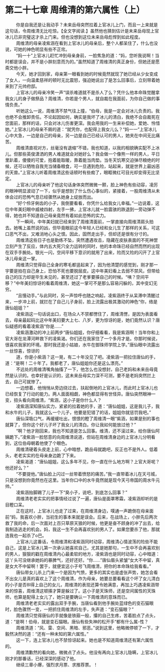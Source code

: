 <h1>第二十七章 周维清的第六属性（上）</h1>
<div id="content">&nbsp&nbsp&nbsp&nbsp&nbsp&nbsp&nbsp&nbsp
 你是自我还是让我动手？未来岳母突然拉着上官冰儿上门，而且一上来就是这句话，令周维清无比吃惊。【全文字阅读.】虽然他也猜到估计是未来岳母现上官冰儿已非完璧这才杀上门来。但也没想到这位未来岳母彪悍到如此程度。
 <br/>&nbsp&nbsp&nbsp&nbsp&nbsp&nbsp&nbsp&nbsp
 周维清的母亲凌紫涵在看到上官冰儿的母亲后，整个人都呆住了，什么也没说，可她的神色明显有些不正帘。
 <br/>&nbsp&nbsp&nbsp&nbsp&nbsp&nbsp&nbsp&nbsp
 “妈一十”上官冰儿赶忙冲到母亲身前，一脸焦急的道：“妈，您听我说啊！当时都是误会，并不是小胖刻意而为的。”虽然知道了周维清的真正身份，但她还是愿斋交他小胖。
 <br/>&nbsp&nbsp&nbsp&nbsp&nbsp&nbsp&nbsp&nbsp
 今天，她才回到家，母亲第一眼看到她的时候竟然就现了她已经从少女变成了女人，一向温柔慈祥的顿时无比震怒，强迫她说出了是怎么回事后，立刻带着她来到了元帅府邸。
 <br/>&nbsp&nbsp&nbsp&nbsp&nbsp&nbsp&nbsp&nbsp
 上官冰儿的母亲冷笑一声“误杀难道就不是杀人了么？凭什么他本命珠觉醒拿我女儿的身子做祭品？周维清，你若是个男人，就自裁在我面前，为你自己做的事情负责。”
 <br/>&nbsp&nbsp&nbsp&nbsp&nbsp&nbsp&nbsp&nbsp
 听她这么一说，周维清不禁气往上撞，“伯母，我是一定会对冰儿负责的。我也绝不会推卸责任。不论起因如何，确实是我坏了冰儿的清白，我绝不会自裁死在您面前，那样的话，只会对冰儿伤害更深。我会用我的一生来补偿她，爱她、怜惜她。”上官冰儿的母亲不屑的道：“就凭你，也配得上我女儿么？“妈一一”上官冰儿心中大急，一边是自己的母亲，另一边是自己已经认可的男人，她夹在中间无比痛苦。
 <br/>&nbsp&nbsp&nbsp&nbsp&nbsp&nbsp&nbsp&nbsp
 周维清直视对方，丝毫没有退缩“不错，我也知道，以我的相貌确实配不上冰儿。但那些英俊潇洒的男人难道就会对她好么？我会做一个像熊一样的男人，平日里趴着，傻傻的可爱，抱着能取暖，靠着能当肉垫。当冬天饥寒交迫弹尽粮绝的时候，还可以牺牲自我充当储备粮食，可一旦遇到危险，站起来，就是世界上最凶恶的天兽。”上官冰儿听着周维清这些话顿时有些痴了，眼眶微红可目光却变得无比坚定。
 <br/>&nbsp&nbsp&nbsp&nbsp&nbsp&nbsp&nbsp&nbsp
 上官冰儿的母亲听了他这句话身体突然微微一颢，脸上神色有些动容，凌厉的眼神明显波动了一下，似乎是想到了什么伤心事似的，紧接着，一股周维清从未体会过的恐怖气息已经骤然从她身上绽放而出。
 <br/>&nbsp&nbsp&nbsp&nbsp&nbsp&nbsp&nbsp&nbsp
 “好个伶牙俐齿的小子，我倒要看看，你凭什么给我女儿幸福。”一边说着，这位中年美妇眼中威棱四射，左手一拂，上官冰儿就一脸震骇的跌退到一旁动弹不得，她也并不知道自己母亲竟然有着如此恐怖的实力。
 <br/>&nbsp&nbsp&nbsp&nbsp&nbsp&nbsp&nbsp&nbsp
 下一瞬间，中年美妇就已经来到了周维清面前，一掌直接向周维清肩头拍去。她嘴上虽然说的凶，但毕竟眼前这今年轻人已经和女儿生了那样的关系，可这口恶气不出，又难消地心头之恨。因此，固然走出手，但却还是很有分寸的。
 <br/>&nbsp&nbsp&nbsp&nbsp&nbsp&nbsp&nbsp&nbsp
 周维清这些日子也是勤练不坠，突然遭遇攻击，隐藏在皮肤表面的不死神罡立刻产生了反应，体内五大死穴全力运转的同时，他的本命珠已经自然而然的出现在双手手腕处。银光一闪，空间平移下意识的就用了出来，险而又险的闪开了上官冰儿母亲这一掌。
 <br/>&nbsp&nbsp&nbsp&nbsp&nbsp&nbsp&nbsp&nbsp
 周维清只觉得自己全身的寒毛都竖起来了，因为他清楚的感觉到，刚才那一宇要是拍在自己身上，恐怕不死也要脱层皮。这中年美妇看上去弱不禁风，但带给自己的压力却是毕生未见的，甚至还过了老爹要揍自己的时候。“咦？空间平移？”中年美妇惊讶的看着周维清，她这一掌可不是那么容易闪躲的，其中变幻无穷。
 <br/>&nbsp&nbsp&nbsp&nbsp&nbsp&nbsp&nbsp&nbsp
 “且慢动手。”与此同时，另一声惊呼也随之响起，凌紫涵终于从呆滞中清醒过来，一步冲上前，就拦在了自己儿子身前，脸上流露出极其激动的神色“你，络是唐仙姐姐？”
 <br/>&nbsp&nbsp&nbsp&nbsp&nbsp&nbsp&nbsp&nbsp
 凌紫涵这一句话说出口，在场众人不禁都愣住了，周维清愣，是因为表面看去，母亲最起码比这中年美妇要大上七、八岁，更为惊讶的是，她们竟然认识？唐仙疑惑的看着凌紫涵“你是……”
 <br/>&nbsp&nbsp&nbsp&nbsp&nbsp&nbsp&nbsp&nbsp
 凌紫涵激动的冲上前两步“唐仙姐姐，你仔细看看，我是紫涵啊！当年你和上官大哥在龙潭河畔救下的凌紫渴。你们还在我家住了一个多月才是。你那时候说，很喜欢我家的环境。那时我还是小姑娘，水牛在御珠师学院上学。”唐仙眼中流露出一丝惊喜，惊讶的
 <br/>&nbsp&nbsp&nbsp&nbsp&nbsp&nbsp&nbsp&nbsp
 道，你是小紫涵？这一晃，有二十年没见了吧。凌紫涵一把拉住唐仙的手，道：“是啊！二十年了。我都老了，唐仙姐姐你还是这么漂亮。”
 <br/>&nbsp&nbsp&nbsp&nbsp&nbsp&nbsp&nbsp&nbsp
 不远处的周维清嘴角抽搐了一下，他怎么也没想封，自己老妈和未来岳母竟然是认识的。也幸好是认识的，这未来岳母实力深不可测，要不是老妈突然拦上去，自己可就惨了。
 <br/>&nbsp&nbsp&nbsp&nbsp&nbsp&nbsp&nbsp&nbsp
 一边想着，他悄悄从旁边绕过去，扶起倒地的上官冰儿，而此时上官冰儿也已经恢复了行动的能力。两人面面相觑，神色都显得有世怪异。唐仙突然眼神一变，扭头看向周维清，“紫涵，这小子是你什么人？
 <br/>&nbsp&nbsp&nbsp&nbsp&nbsp&nbsp&nbsp&nbsp
 凌紫涵深知唐仙实力，紧紧的拉着她的手，道：“唐仙姐姐，这是我儿子，我和水牛的儿子，我就这么一个儿子，他要是犯错了的话，姐姐你就惩罚我吧。”
 <br/>&nbsp&nbsp&nbsp&nbsp&nbsp&nbsp&nbsp&nbsp
 唐仙深吸口气，再缓缓吐出，恨恨的瞪了周维清一眼“紫涵，如果是别的事也就算了，但你这个好儿子坏了我女儿的清白。你让我如何能放过他？”
 <br/>&nbsp&nbsp&nbsp&nbsp&nbsp&nbsp&nbsp&nbsp
 “啊？他才刚回来，我也不知道是怎么回事。维清，还不滚过来，给你唐仙阿姨跪下。”凌紫涵一脸怒意的向周维清说道，但站在周维清身边的上官冰儿分明看到，这位伯母朝着他使了个眼色。
 <br/>&nbsp&nbsp&nbsp&nbsp&nbsp&nbsp&nbsp&nbsp
 周维清硬着头皮走上前，心中暗想，跪岳母就跪吧，反正也不是外人。低着头，老老实实的在母亲身边跪了下来。
 <br/>&nbsp&nbsp&nbsp&nbsp&nbsp&nbsp&nbsp&nbsp
 凌紫渴道：“唐仙姐姐，这么多年不见，你一直在什么地方啊？上官大哥呢？他还好么？”
 <br/>&nbsp&nbsp&nbsp&nbsp&nbsp&nbsp&nbsp&nbsp
 “不要提他。”唐仙脸上闪过一丝带着愤怒的痛苦。”我一直带着冰儿在天弓城，只是没想到你竟然也在这里。当年你口中的水牛竟然就是现今天弓帝国的周水牛元帅。”
 <br/>&nbsp&nbsp&nbsp&nbsp&nbsp&nbsp&nbsp&nbsp
 凌紫涵抬脚踢了儿子一下“臭小子，说吧，到底怎么回事？”
 <br/>&nbsp&nbsp&nbsp&nbsp&nbsp&nbsp&nbsp&nbsp
 周维清老老实实的把事情经过说了一遍，唐仙是面罩寒霜，凌紫涵却听的是目瞪口呆。
 <br/>&nbsp&nbsp&nbsp&nbsp&nbsp&nbsp&nbsp&nbsp
 正在这时，上官冰儿也走了过来，在周维清身边，噗通一声跪倒在母亲面前“妈，我喜欢小胖，当初生的事本来就是误会。后来，在战场上，小胖先后两次救了我的命，后一次面对上百只草原天狼的时候，他更是奋不顾身的冲了出去，给我制造逃走的机会。妈，我这一生不会再喜欢别的男人了。如果您要杀了他，那就连我也一起杀了o巴。
 <br/>&nbsp&nbsp&nbsp&nbsp&nbsp&nbsp&nbsp&nbsp
 上官冰儿这番话，令周维清和凌紫涵同时动容，周维清心情波荡的险些不能自己，这是上官冰儿第一次承认她喜欢自己，尤其是她那句，一生中不会再喜欢别的男人，狠狠的戳在周维清内心最柔软的地方，凌紫涵也是同时动容，心中暗道：这丫头可没继承她妈的暴脾气，还好还好。“你……”唐仙眉头紧皱“女大不中留，真是女大不中留啊！罢于，就便宜这小子号飞周维清，把你的本命珠给我看看。”
 <br/>&nbsp&nbsp&nbsp&nbsp&nbsp&nbsp&nbsp&nbsp
 唐仙带女儿杀上门来一个是因为气愤，更多的其实也是虚张声势，她怎会看不出女儿是真的喜欢上了这个周维清，作为母亲，她要总要看看这个坏了女儿清白的小子是否8l得上自己的女儿，周维清的表现还算令她满意，再加上巧遇凌紫涵带来的惊喜，周维清这顿揍才算是躲过了。这小子是天珠师，还是空间属性的天珠师，也算是配得上女儿了，她只是要确认一下周维清的意珠而已。
 <br/>&nbsp&nbsp&nbsp&nbsp&nbsp&nbsp&nbsp&nbsp
 周维清老老实实的露出双手手腕，当唐仙看到他手腕处蓝绿色的变石猫眼时，脸色骤然一变，一把抓住周维清的左手，失声道：“变石猫眼？”
 <br/>&nbsp&nbsp&nbsp&nbsp&nbsp&nbsp&nbsp&nbsp
 周维清只觉得唐仙的手就像是铁箍一般，攥的自己生疼，苦着脸点了点头，道：“是啊！伯母，就是变石猫眼。唐仙有些失神的松开手“都有什么属-性？
 <br/>&nbsp&nbsp&nbsp&nbsp&nbsp&nbsp&nbsp&nbsp
 周维清道：“风、雷、空间、黑暗、邪恶。”说到这里，他略微停顿了一下，才毅然决然的道：“还有一种未知的第六属性。”
 <br/>&nbsp&nbsp&nbsp&nbsp&nbsp&nbsp&nbsp&nbsp
 这一下，连上官冰儿也不禁惊讶起来。她也是不知道周维清还有第六属性的。
 <br/>&nbsp&nbsp&nbsp&nbsp&nbsp&nbsp&nbsp&nbsp
 周维清歉然的看向她，微微点了点头。他没有再向上官冰儿隐瞒，上官冰儿刚才的那番话，已经深深的感动了他。
 <br/>&nbsp&nbsp&nbsp&nbsp&nbsp&nbsp&nbsp&nbsp
 继续三章小爆，强烈求月票、求推荐票。！
 <br/>&nbsp&nbsp&nbsp&nbsp&nbsp&nbsp&nbsp&nbsp
 <br/>&nbsp&nbsp&nbsp&nbsp&nbsp&nbsp&nbsp&nbsp
</div>
